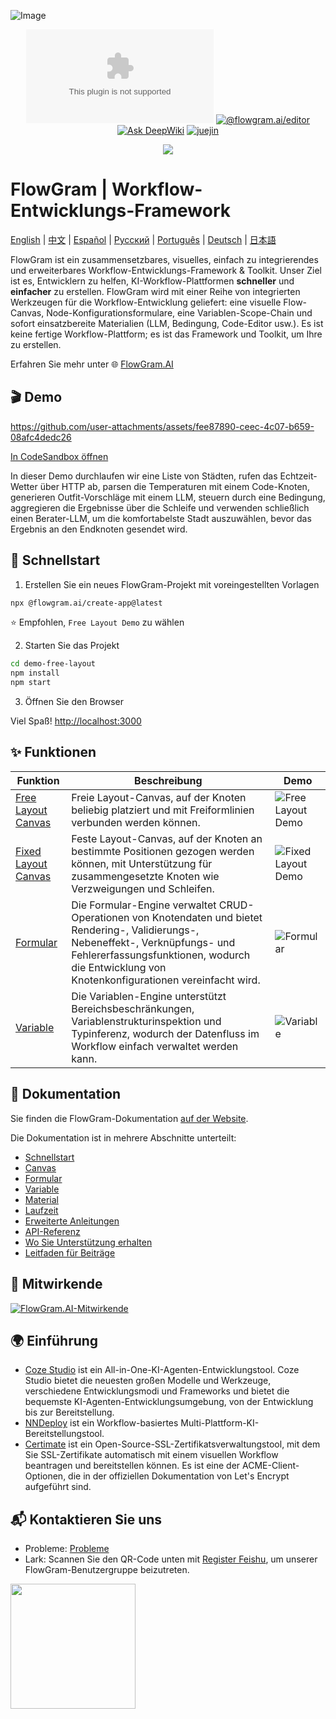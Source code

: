 ![Image](https://github.com/user-attachments/assets/4f9dfa0e-e600-4d4e-9e73-c919184f7573)

<div align="center">

[![Lizenz](https://img.shields.io/github/license/bytedance/flowgram.ai)](https://github.com/bytedance/flowgram.ai/blob/main/LICENSE) [![@flowgram.ai/editor](https://img.shields.io/npm/dm/%40flowgram.ai%2Fcore)](https://www.npmjs.com/package/@flowgram.ai/editor) [![Ask DeepWiki](https://deepwiki.com/badge.svg)](https://deepwiki.com/bytedance/flowgram.ai) [![juejin](https://img.shields.io/badge/juejin-FFFFFF?logo=juejin&logoColor=%23007FFF)](https://juejin.cn/column/7479814468601315362)

[![](https://trendshift.io/api/badge/repositories/13877)](https://trendshift.io/repositories/13877)

</div>

# FlowGram | Workflow-Entwicklungs-Framework

[English](README.md) | [中文](README_ZH.md) | [Español](README_ES.md) | [Русский](README_RU.md) | [Português](README_PT.md) | [Deutsch](README_DE.md) | [日本語](README_JA.md)

FlowGram ist ein zusammensetzbares, visuelles, einfach zu integrierendes und erweiterbares Workflow-Entwicklungs-Framework & Toolkit.
Unser Ziel ist es, Entwicklern zu helfen, KI-Workflow-Plattformen **schneller** und **einfacher** zu erstellen.
FlowGram wird mit einer Reihe von integrierten Werkzeugen für die Workflow-Entwicklung geliefert: eine visuelle Flow-Canvas, Node-Konfigurationsformulare, eine Variablen-Scope-Chain und sofort einsatzbereite Materialien (LLM, Bedingung, Code-Editor usw.). Es ist keine fertige Workflow-Plattform; es ist das Framework und Toolkit, um Ihre zu erstellen.

Erfahren Sie mehr unter 🌐 [FlowGram.AI](https://flowgram.ai)

## 🎬 Demo

<https://github.com/user-attachments/assets/fee87890-ceec-4c07-b659-08afc4dedc26>

[In CodeSandbox öffnen](https://codesandbox.io/p/github/louisyoungx/flowgram-demo/main)

In dieser Demo durchlaufen wir eine Liste von Städten, rufen das Echtzeit-Wetter über HTTP ab, parsen die Temperaturen mit einem Code-Knoten, generieren Outfit-Vorschläge mit einem LLM, steuern durch eine Bedingung, aggregieren die Ergebnisse über die Schleife und verwenden schließlich einen Berater-LLM, um die komfortabelste Stadt auszuwählen, bevor das Ergebnis an den Endknoten gesendet wird.

## 🚀 Schnellstart

1. Erstellen Sie ein neues FlowGram-Projekt mit voreingestellten Vorlagen

```sh
npx @flowgram.ai/create-app@latest
```

⭐️ Empfohlen, `Free Layout Demo` zu wählen

2. Starten Sie das Projekt

```sh
cd demo-free-layout
npm install
npm start
```

3. Öffnen Sie den Browser

Viel Spaß! [http://localhost:3000](http://localhost:3000)

## ✨ Funktionen

| Funktion                                                                                     | Beschreibung                                                                                                                                                                  | Demo                                                                                         |
| -------------------------------------------------------------------------------------------- | ----------------------------------------------------------------------------------------------------------------------------------------------------------------------------- | -------------------------------------------------------------------------------------------- |
| [Free Layout Canvas](https://flowgram.ai/examples/free-layout/free-feature-overview.html)    | Freie Layout-Canvas, auf der Knoten beliebig platziert und mit Freiformlinien verbunden werden können.                                                                        | ![Free Layout Demo](./apps/docs/src/public/free-layout/free-layout-demo.gif)                 |
| [Fixed Layout Canvas](https://flowgram.ai/examples/fixed-layout/fixed-feature-overview.html) | Feste Layout-Canvas, auf der Knoten an bestimmte Positionen gezogen werden können, mit Unterstützung für zusammengesetzte Knoten wie Verzweigungen und Schleifen.             | ![Fixed Layout Demo](./apps/docs/src/public/fixed-layout/fixed-layout-demo.gif)              |
| [Formular](https://flowgram.ai/examples/node-form/basic.html)                                | Die Formular-Engine verwaltet CRUD-Operationen von Knotendaten und bietet Rendering-, Validierungs-, Nebeneffekt-, Verknüpfungs- und Fehlererfassungsfunktionen, wodurch die Entwicklung von Knotenkonfigurationen vereinfacht wird. | ![Formular](https://github.com/user-attachments/assets/13e9b4cd-e993-4d21-901c-fb6cf106de78) |
| [Variable](https://flowgram.ai/guide/variable/basic.html)                                    | Die Variablen-Engine unterstützt Bereichsbeschränkungen, Variablenstrukturinspektion und Typinferenz, wodurch der Datenfluss im Workflow einfach verwaltet werden kann. | ![Variable](https://github.com/user-attachments/assets/442006db-25e3-4fb5-972c-7a0545638ff5) |


## 📖 Dokumentation

Sie finden die FlowGram-Dokumentation [auf der Website](https://flowgram.ai).

Die Dokumentation ist in mehrere Abschnitte unterteilt:

- [Schnellstart](https://flowgram.ai/guide/getting-started/introduction.html)
- [Canvas](https://flowgram.ai/guide/free-layout/load.html)
- [Formular](https://flowgram.ai/guide/form/form.html)
- [Variable](https://flowgram.ai/guide/variable/basic.html)
- [Material](https://flowgram.ai/materials/introduction.html)
- [Laufzeit](https://flowgram.ai/guide/runtime/introduction.html)
- [Erweiterte Anleitungen](https://flowgram.ai/guide/advanced/zoom-scroll.html)
- [API-Referenz](https://flowgram.ai/api/index.html)
- [Wo Sie Unterstützung erhalten](https://flowgram.ai/guide/contact-us.html)
- [Leitfaden für Beiträge](https://flowgram.ai/guide/contributing.html)

## 🙌 Mitwirkende

[![FlowGram.AI-Mitwirkende](https://contrib.rocks/image?repo=bytedance/flowgram.ai)](https://github.com/bytedance/flowgram.ai/graphs/contributors)

## 🌍 Einführung

- [Coze Studio](https://github.com/coze-dev/coze-studio) ist ein All-in-One-KI-Agenten-Entwicklungstool. Coze Studio bietet die neuesten großen Modelle und Werkzeuge, verschiedene Entwicklungsmodi und Frameworks und bietet die bequemste KI-Agenten-Entwicklungsumgebung, von der Entwicklung bis zur Bereitstellung.
- [NNDeploy](https://github.com/NNDeploy/nndeploy) ist ein Workflow-basiertes Multi-Plattform-KI-Bereitstellungstool.
- [Certimate](https://github.com/certimate-go/certimate) ist ein Open-Source-SSL-Zertifikatsverwaltungstool, mit dem Sie SSL-Zertifikate automatisch mit einem visuellen Workflow beantragen und bereitstellen können. Es ist eine der ACME-Client-Optionen, die in der offiziellen Dokumentation von Let's Encrypt aufgeführt sind.

## 📬 Kontaktieren Sie uns

- Probleme: [Probleme](https://github.com/bytedance/flowgram.ai/issues)
- Lark: Scannen Sie den QR-Code unten mit [Register Feishu](https://www.feishu.cn/en/), um unserer FlowGram-Benutzergruppe beizutreten.

<img src="./apps/docs/src/public/lark-group.png" width="200"/>
